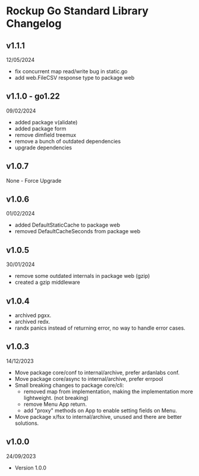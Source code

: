 # Rockup Go Standard Library Changelog

## v1.1.1
12/05/2024
- fix concurrent map read/write bug in static.go
- add web.FileCSV response type to package web


## v1.1.0 - go1.22
09/02/2024
- added package v(alidate)
- added package form
- remove dimfield treemux
- remove a bunch of outdated dependencies
- upgrade dependencies

## v1.0.7
None - Force Upgrade

## v1.0.6
01/02/2024

- added DefaultStaticCache to package web
- removed DefaultCacheSeconds from package web

## v1.0.5
30/01/2024

- remove some outdated internals in package web (gzip)
- created a gzip middleware

## v1.0.4
- archived pgxx.
- archived redx.
- randx panics instead of returning error, no way to handle error cases.

## v1.0.3
14/12/2023

- Move package core/conf to internal/archive, prefer ardanlabs conf.
- Move package core/async to internal/archive, prefer errpool
- Small breaking changes to package core/cli:
    - removed map from implementation, making the implementation more lightweight. (not breaking)
    - remove Menu App return.
    - add "proxy" methods on App to enable setting fields on Menu.
- Move package x/fsx to internal/archive, unused and there are better solutions.

## v1.0.0
24/09/2023

- Version 1.0.0
